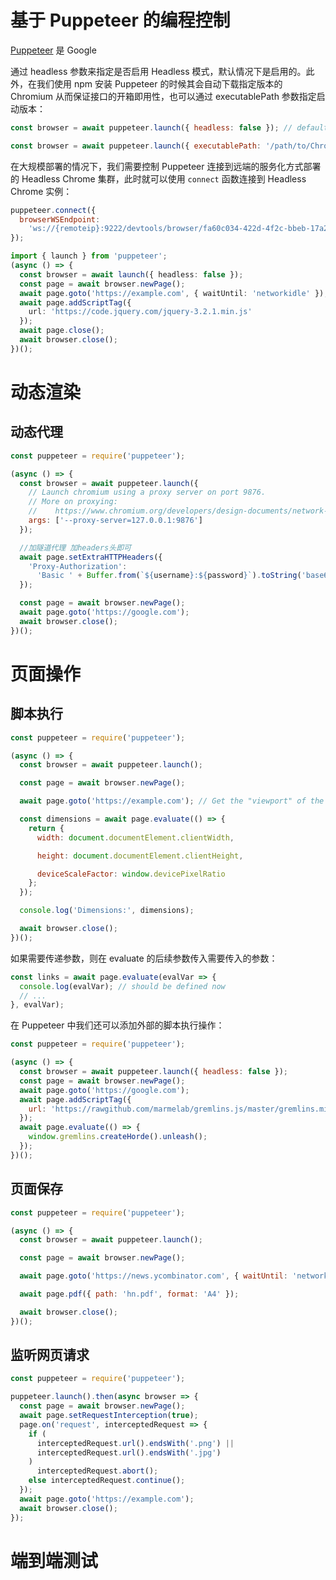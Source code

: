 # 基于 Puppeteer 的编程控制

[Puppeteer](https://github.com/GoogleChrome/puppeteer) 是 Google

通过 headless 参数来指定是否启用 Headless 模式，默认情况下是启用的。此外，在我们使用 npm 安装 Puppeteer 的时候其会自动下载指定版本的 Chromium 从而保证接口的开箱即用性，也可以通过 executablePath 参数指定启动版本：

```js
const browser = await puppeteer.launch({ headless: false }); // default is true

const browser = await puppeteer.launch({ executablePath: '/path/to/Chrome' });
```

在大规模部署的情况下，我们需要控制 Puppeteer 连接到远端的服务化方式部署的 Headless Chrome 集群，此时就可以使用 `connect` 函数连接到 Headless Chrome 实例：

```js
puppeteer.connect({
  browserWSEndpoint:
    'ws://{remoteip}:9222/devtools/browser/fa60c034-422d-4f2c-bbeb-17a2cfd690f2'
});
```

```ts
import { launch } from 'puppeteer';
(async () => {
  const browser = await launch({ headless: false });
  const page = await browser.newPage();
  await page.goto('https://example.com', { waitUntil: 'networkidle' });
  await page.addScriptTag({
    url: 'https://code.jquery.com/jquery-3.2.1.min.js'
  });
  await page.close();
  await browser.close();
})();
```

# 动态渲染

## 动态代理

```js
const puppeteer = require('puppeteer');

(async () => {
  const browser = await puppeteer.launch({
    // Launch chromium using a proxy server on port 9876.
    // More on proxying:
    //    https://www.chromium.org/developers/design-documents/network-settings
    args: ['--proxy-server=127.0.0.1:9876']
  });

  //加隧道代理 加headers头即可
  await page.setExtraHTTPHeaders({
    'Proxy-Authorization':
      'Basic ' + Buffer.from(`${username}:${password}`).toString('base64')
  });

  const page = await browser.newPage();
  await page.goto('https://google.com');
  await browser.close();
})();
```

# 页面操作

## 脚本执行

```js
const puppeteer = require('puppeteer');

(async () => {
  const browser = await puppeteer.launch();

  const page = await browser.newPage();

  await page.goto('https://example.com'); // Get the "viewport" of the page, as reported by the page.

  const dimensions = await page.evaluate(() => {
    return {
      width: document.documentElement.clientWidth,

      height: document.documentElement.clientHeight,

      deviceScaleFactor: window.devicePixelRatio
    };
  });

  console.log('Dimensions:', dimensions);

  await browser.close();
})();
```

如果需要传递参数，则在 evaluate 的后续参数传入需要传入的参数：

```js
const links = await page.evaluate(evalVar => {
  console.log(evalVar); // should be defined now
  // ...
}, evalVar);
```

在 Puppeteer 中我们还可以添加外部的脚本执行操作：

```js
const puppeteer = require('puppeteer');

(async () => {
  const browser = await puppeteer.launch({ headless: false });
  const page = await browser.newPage();
  await page.goto('https://google.com');
  await page.addScriptTag({
    url: 'https://rawgithub.com/marmelab/gremlins.js/master/gremlins.min.js'
  });
  await page.evaluate(() => {
    window.gremlins.createHorde().unleash();
  });
})();
```

## 页面保存

```js
const puppeteer = require('puppeteer');

(async () => {
  const browser = await puppeteer.launch();

  const page = await browser.newPage();

  await page.goto('https://news.ycombinator.com', { waitUntil: 'networkidle' });

  await page.pdf({ path: 'hn.pdf', format: 'A4' });

  await browser.close();
})();
```

## 监听网页请求

```js
const puppeteer = require('puppeteer');

puppeteer.launch().then(async browser => {
  const page = await browser.newPage();
  await page.setRequestInterception(true);
  page.on('request', interceptedRequest => {
    if (
      interceptedRequest.url().endsWith('.png') ||
      interceptedRequest.url().endsWith('.jpg')
    )
      interceptedRequest.abort();
    else interceptedRequest.continue();
  });
  await page.goto('https://example.com');
  await browser.close();
});
```

# 端到端测试
